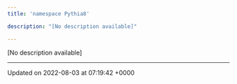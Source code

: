 ```yaml
---
title: 'namespace Pythia8'

description: "[No description available]"

---
```







[No description available]






-------------------------------

Updated on 2022-08-03 at 07:19:42 +0000